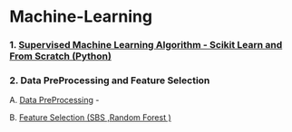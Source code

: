 # Machine-Learning

### 1. [Supervised Machine Learning Algorithm - Scikit Learn and From Scratch (Python)](https://github.com/prajinkhadka/Machine-Learning/tree/master/Supervised%20Algorithms)

### 2. Data PreProcessing and Feature Selection 

 A. [Data PreProcessing](https://github.com/prajinkhadka/Machine-Learning/blob/master/Data%20Pre%20Processsing/Data%20PreProcessing.ipynb) - 
   
 B.  [Feature Selection (SBS ,Random Forest )](https://github.com/prajinkhadka/Machine-Learning/blob/master/Data%20Pre%20Processsing/Feature%20Selection%20-%20SBS%20-%20Random%20Forest.ipynb) 
   

